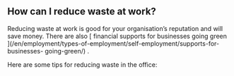 ##  How can I reduce waste at work?

Reducing waste at work is good for your organisation’s reputation and will
save money. There are also [ financial supports for businesses going green
](/en/employment/types-of-employment/self-employment/supports-for-businesses-
going-green/) .

Here are some tips for reducing waste in the office:
